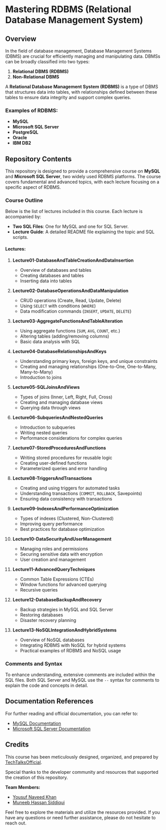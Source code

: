 # Mastering RDBMS (Relational Database Management System)

## Overview

In the field of database management, Database Management Systems (DBMS) are crucial for efficiently managing and manipulating data. DBMSs can be broadly classified into two types:

1. **Relational DBMS (RDBMS)**
2. **Non-Relational DBMS**

A **Relational Database Management System (RDBMS)** is a type of DBMS that structures data into tables, with relationships defined between these tables to ensure data integrity and support complex queries.

### Examples of RDBMS:

- **MySQL**
- **Microsoft SQL Server**
- **PostgreSQL**
- **Oracle**
- **IBM DB2**

## Repository Contents

This repository is designed to provide a comprehensive course on **MySQL** and **Microsoft SQL Server**, two widely used RDBMS platforms. The course covers fundamental and advanced topics, with each lecture focusing on a specific aspect of RDBMS.

### Course Outline

Below is the list of lectures included in this course. Each lecture is accompanied by:

- **Two SQL Files**: One for MySQL and one for SQL Server.
- **Lecture Guide**: A detailed README file explaining the topic and SQL scripts.

#### Lectures:

1. **Lecture01-DatabaseAndTableCreationAndDataInsertion**  
   - Overview of databases and tables  
   - Creating databases and tables  
   - Inserting data into tables  

2. **Lecture02-DatabaseOperationsAndDataManipulation**  
   - CRUD operations (Create, Read, Update, Delete)  
   - Using `SELECT` with conditions (`WHERE`)  
   - Data modification commands (`INSERT`, `UPDATE`, `DELETE`)  

3. **Lecture03-AggregateFunctionsAndTableAlteration**  
   - Using aggregate functions (`SUM`, `AVG`, `COUNT`, etc.)  
   - Altering tables (adding/removing columns)  
   - Basic data analysis with SQL  

4. **Lecture04-DatabaseRelationshipsAndKeys**  
   - Understanding primary keys, foreign keys, and unique constraints  
   - Creating and managing relationships (One-to-One, One-to-Many, Many-to-Many)  
   - Introduction to joins  

5. **Lecture05-SQLJoinsAndViews**  
   - Types of joins (Inner, Left, Right, Full, Cross)  
   - Creating and managing database views  
   - Querying data through views  

6. **Lecture06-SubqueriesAndNestedQueries**  
   - Introduction to subqueries  
   - Writing nested queries  
   - Performance considerations for complex queries  

7. **Lecture07-StoredProceduresAndFunctions**  
   - Writing stored procedures for reusable logic  
   - Creating user-defined functions  
   - Parameterized queries and error handling  

8. **Lecture08-TriggersAndTransactions**  
   - Creating and using triggers for automated tasks  
   - Understanding transactions (`COMMIT`, `ROLLBACK`, Savepoints)  
   - Ensuring data consistency with transactions  

9. **Lecture09-IndexesAndPerformanceOptimization**  
   - Types of indexes (Clustered, Non-Clustered)  
   - Improving query performance  
   - Best practices for database optimization  

10. **Lecture10-DataSecurityAndUserManagement**  
    - Managing roles and permissions  
    - Securing sensitive data with encryption  
    - User creation and management  

11. **Lecture11-AdvancedQueryTechniques**  
    - Common Table Expressions (CTEs)  
    - Window functions for advanced querying  
    - Recursive queries  

12. **Lecture12-DatabaseBackupAndRecovery**  
    - Backup strategies in MySQL and SQL Server  
    - Restoring databases  
    - Disaster recovery planning  

13. **Lecture13-NoSQLIntegrationAndHybridSystems**  
    - Overview of NoSQL databases  
    - Integrating RDBMS with NoSQL for hybrid systems  
    - Practical examples of RDBMS and NoSQL usage  

### Comments and Syntax

To enhance understanding, extensive comments are included within the SQL files. Both SQL Server and MySQL use the `--` syntax for comments to explain the code and concepts in detail.

## Documentation References

For further reading and official documentation, you can refer to:

- [MySQL Documentation](https://dev.mysql.com/doc/)
- [Microsoft SQL Server Documentation](https://docs.microsoft.com/en-us/sql/sql-server/)

## Credits  

This course has been meticulously designed, organized, and prepared by [TechTalksOfficial](https://github.com/TechTalksOfficial).  

Special thanks to the developer community and resources that supported the creation of this repository.

**Team Members:**
- [Yousuf Naveed Khan](https://github.com/YousufNaveedKhan)
- [Muneeb Hassan Siddiqui](https://github.com/muneebhassansiddiqui)

Feel free to explore the materials and utilize the resources provided. If you have any questions or need further assistance, please do not hesitate to reach out.  